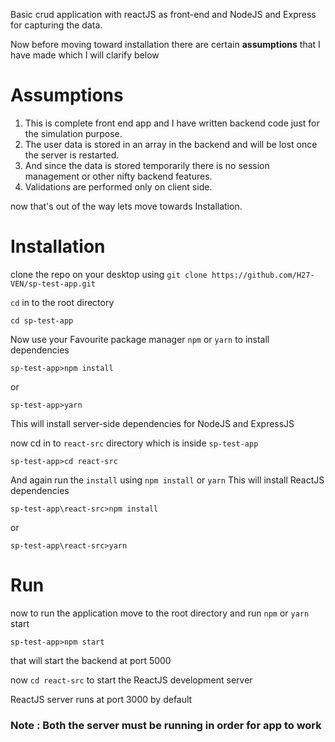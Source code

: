 Basic crud application with reactJS as front-end and NodeJS and Express for capturing the data.

Now before moving toward installation there are certain **assumptions** that I have made which I will clarify below

# Assumptions
1. This is complete front end app and I have written backend code just for the simulation purpose.
2. The user data is stored in an array in the backend and will be lost once the server is restarted.
3. And since the data is stored temporarily there is no session management or other nifty backend features.
4. Validations are performed only on client side. 

now that's out of the way lets move towards Installation.

# Installation

clone the repo on your desktop using `git clone https://github.com/H27-VEN/sp-test-app.git`

`cd` in to the root directory

`cd sp-test-app`

Now use your Favourite package manager `npm` or `yarn` to install dependencies 

`sp-test-app>npm install`

or

`sp-test-app>yarn`

This will install server-side dependencies for NodeJS and ExpressJS

now cd in to `react-src` directory which is inside `sp-test-app`


`sp-test-app>cd react-src`


And again run the `install` using `npm install` or `yarn` This will install ReactJS dependencies


`sp-test-app\react-src>npm install`

or

`sp-test-app\react-src>yarn`



# Run 

now to run the application move to the root directory and run `npm` or `yarn` start

`sp-test-app>npm start`

that will start the backend at port 5000

now `cd react-src` to start the ReactJS development server

ReactJS server runs at port 3000 by default

### Note : Both the server must be running in order for app to work






